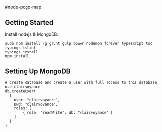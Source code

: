 #node-pogo-map

## Getting Started

Install nodejs & MongoDB.

```
sudo npm install -g grunt gulp bower nodemon forever typescript tsc typings tslint
typings install
npm install
```

## Setting Up MongoDB

```
# create database and create a user with full access to this database
use clairvoyance
db.createUser(
  {
    user: "clairvoyance",
    pwd: "clairvoyance",
    roles: [
		{ role: "readWrite", db: "clairvoyance" }
	]
  }
)
```